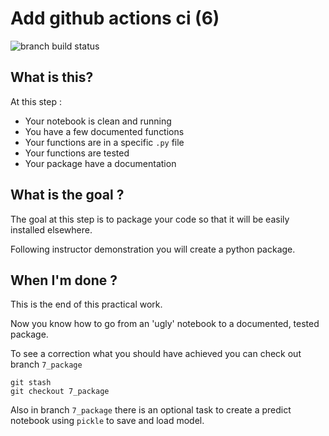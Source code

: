 # Add github actions ci (6)

![branch build status](https://github.com/octo-technology/Formation-MLOps-1/actions/workflows/validation_ci.yml/badge.svg?branch=6_add_github_actions_ci)

What is this?
-------------
At this step :
- Your notebook is clean and running
- You have a few documented functions
- Your functions are in a specific `.py` file
- Your functions are tested
- Your package have a documentation

What is the goal ?
-------------------
The goal at this step is to package your code so that it will be easily installed elsewhere.

Following instructor demonstration you will create a python package.

When I'm done ?
---------------
This is the end of this practical work.

Now you know how to go from an 'ugly' notebook to a documented, tested package.

To see a correction what you should have achieved you can check out branch `7_package`
```shell
git stash
git checkout 7_package
```

Also in branch `7_package` there is an optional task to create a predict notebook using
`pickle` to save and load model.

